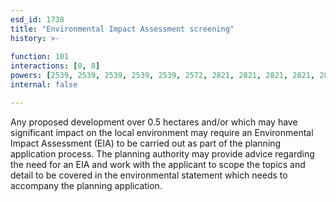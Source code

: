 ```yaml
---
esd_id: 1738
title: "Environmental Impact Assessment screening"
history: >-
  
function: 101
interactions: [0, 8]
powers: [2539, 2539, 2539, 2539, 2539, 2572, 2821, 2821, 2821, 2821, 2821, 2821, 2821, 2821, 2821, 2821, 2821, 2821, 2821, 2821, 2821, 2821, 2821, 2842, 2878, 2878]
internal: false

---
```


Any proposed development over 0.5 hectares and/or which may have significant impact on the local environment may require an Environmental Impact Assessment (EIA) to be carried out as part of the planning application process.  The planning authority may provide advice regarding the need for an EIA and work with the applicant to scope the topics and detail to be covered in the environmental statement which needs to accompany the planning application.

